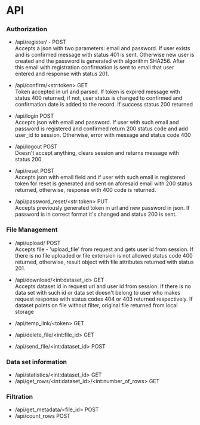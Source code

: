 # API

<h3><b>Authorization</b></h3>

* /api/register/ - POST <br>
    Accepts a json with two parameters: email and password. If user exists and is confirmed message with status 401 is sent. Otherwise new user is created and the password is generated with algorithm SHA256. After this email with registration confirmation is sent to email that user entered and response with status 201.
     
* /api/confirm/&lt;str:token&gt; GET <br>
    Token accepted in url and parsed. If token is expired message with status 400 returned, if not, user status is changed to confirmed and confirmation date is added to the record. If success status 200 returned

* /api/login POST <br>
    Accepts json with email and password. If user with such email and password is registered and confirmed return 200 status code and add user_id to session. Otherwise, error with message and status code 400

* /api/logout POST <br>
    Doesn't accept anything, clears session and returns message with status 200

* /api/reset POST <br>
    Accepts json with email field and if user with such email is registered token for reset is generated and sent on aforesaid email with 200 status returned, otherwise, response with 400 code is returned.
    
* /api/password_reset/&lt;str:token&gt; PUT <br>
    Accepts previously generated token in url and new password in json. If password is in correct format it's changed and status 200 is sent.  
    


<h3><b>File Management</b></h3>

* /api/upload/ POST <br>
    Accepts file - 'upload_file' from request and gets user id from session. If there is no file uploaded or file extension is not allowed status code 400 returned, otherwise, result object with file attributes returned with status 201.
    
* /api/download/&lt;int:dataset_id&gt; GET <br>
    Accepts dataset id in request url and user id from session. If there is no data set with such id or data set doesn't belong to user who makes request response with status codes 404 or 403 returned respectively. If dataset points on file without filter, original file returned from local storage
    

* /api/temp_link/&lt;token&gt; GET
* /api/delete_file/&lt;int:file_id&gt; GET
* /api/send_file/&lt;int:dataset_id&gt; POST

<h3><b>Data set information</b></h3>

* /api/statistics/&lt;int:dataset_id&gt; GET
* /api/get_rows/&lt;int:dataset_id&gt;/&lt;int:number_of_rows&gt; GET

<h3><b>Filtration</b></h3>

* /api/get_metadata/&lt;file_id&gt; POST
* /api/count_rows POST
